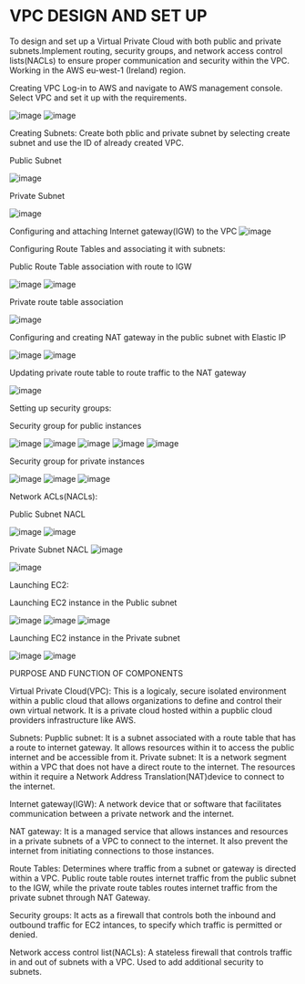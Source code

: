 # VPC DESIGN AND SET UP

To design and set up a Virtual Private Cloud with both public and private subnets.Implement routing, security groups, and network access control lists(NACLs) to ensure proper communication and security within the VPC. Working in the AWS eu-west-1 (Ireland) region.

Creating VPC
Log-in to AWS and navigate to AWS management console. Select VPC and set it up with the requirements.

![image](https://github.com/user-attachments/assets/dbcd4989-0183-4e87-ad22-f4f1218fbdca)
![image](https://github.com/user-attachments/assets/ffd0a033-c0f6-40ba-8182-1dc4c00ffdd1)

Creating Subnets:
Create both pblic and private subnet by selecting create subnet and use the ID of already created VPC.

Public Subnet

![image](https://github.com/user-attachments/assets/5e92c112-6579-4bb8-8ffa-1746571cbe8d)

Private Subnet

![image](https://github.com/user-attachments/assets/62d91894-cc89-4278-9c81-25c4df1b62b2)

Configuring and attaching Internet gateway(IGW) to the VPC
![image](https://github.com/user-attachments/assets/09d11010-d1d7-4cc7-b31a-6f09ed7e7247)

Configuring Route Tables and associating it with subnets:

Public Route Table association with route to IGW 

![image](https://github.com/user-attachments/assets/0d37c621-3161-43e4-bb69-af117568a4af)
![image](https://github.com/user-attachments/assets/c3ea196f-f7fa-4ef1-94e2-04dec811e322)

Private route table association

![image](https://github.com/user-attachments/assets/f242a207-aaef-4fcc-be94-6b51a3ef1fd2)

Configuring and creating NAT gateway in the public subnet with Elastic IP

![image](https://github.com/user-attachments/assets/612fc086-9d17-4e43-9236-62b18a5b6460)
![image](https://github.com/user-attachments/assets/5d9d89fc-b563-448b-94a1-be098dffe26b)

Updating private route table to route traffic to the NAT gateway

![image](https://github.com/user-attachments/assets/912320cd-4beb-40f4-8434-59dd39cff3e4)

Setting up security groups:

Security group for public instances

![image](https://github.com/user-attachments/assets/233a530c-3375-4253-a1b6-cae9e1c04669)
![image](https://github.com/user-attachments/assets/afcf8df8-012c-464f-91a3-e3ef128f09e8)
![image](https://github.com/user-attachments/assets/896c0744-54f8-4ec5-8f60-a5ea50234bcb)
![image](https://github.com/user-attachments/assets/cdd3ce7e-fc5f-478a-bd48-6f08433970b1)
![image](https://github.com/user-attachments/assets/035f8ac3-7b78-4860-bc4d-2c4ffec96682)

Security group for private instances

![image](https://github.com/user-attachments/assets/5337b73c-c894-40bd-a464-5d5e4d5ee957)
![image](https://github.com/user-attachments/assets/dc0b6c23-cc9e-47b3-8442-631f8586f68d)
![image](https://github.com/user-attachments/assets/c4876e9c-163e-40e4-86ad-e16215d0db6a)

Network ACLs(NACLs):

Public Subnet NACL

![image](https://github.com/user-attachments/assets/20434fe3-622e-4085-8812-a84d18a86675)
![image](https://github.com/user-attachments/assets/91421bb3-875b-4b32-9d77-cfaf3b16e734)

Private Subnet NACL
![image](https://github.com/user-attachments/assets/d7698789-af5f-4031-8ca5-0ef4c6ed8d65)

![image](https://github.com/user-attachments/assets/e3c50deb-7a30-4ced-bff8-da7f57517546)


Launching EC2:

Launching EC2 instance in the Public subnet

![image](https://github.com/user-attachments/assets/2ef592c7-0823-4abc-a69c-940b140c245e)
![image](https://github.com/user-attachments/assets/1463830a-5e41-45f9-b936-ec2a39a639c7)
![image](https://github.com/user-attachments/assets/74af37ea-7367-4fbf-927e-80feaee8cc3e)




Launching EC2 instance in the Private subnet

![image](https://github.com/user-attachments/assets/16dd50f6-abc1-40d3-a50a-ad443604a7bb)
![image](https://github.com/user-attachments/assets/eb8e0ef4-ee22-4506-99e4-65587b3b1645)

PURPOSE AND FUNCTION OF COMPONENTS

Virtual Private Cloud(VPC): This is a logicaly, secure isolated environment within a public cloud that allows organizations to define and control their own virtual network. It is a private cloud hosted within a pupblic cloud providers infrastructure like AWS.

Subnets: 
Pupblic subnet: It is a subnet associated with a route table that has a route to internet gateway. It allows resources within it to access the public internet and be accessible from it.
Private subnet: It is a network segment within a VPC that does not have a direct route to the internet. The resources within it require a Network Address Translation(NAT)device to connect to the internet. 

Internet gateway(IGW): A network device that or software that facilitates communication between a private network and the internet.

NAT gateway: It is a managed service that allows instances and resources in a private subnets of a VPC to connect to the internet. It also prevent the internet from initiating connections to those instances.

Route Tables: Determines where traffic from a subnet or gateway is directed within a VPC. Public route table routes internet traffic from the public subnet to the IGW, while the private route tables routes internet traffic from the private subnet through NAT Gateway.

Security groups: It acts as a firewall that controls both the inbound and outbound traffic for EC2 intances, to specify which traffic is permitted or denied.

Network access control list(NACLs): A stateless firewall that controls traffic in and out of subnets with a VPC. Used to add additional security to subnets.


























